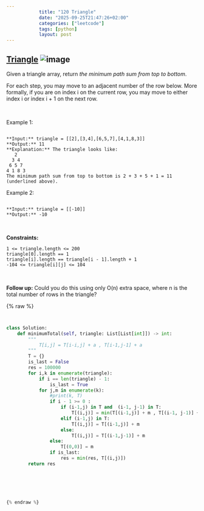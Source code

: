```yaml
---
            title: "120 Triangle"
            date: "2025-09-25T21:47:26+02:00"
            categories: ["leetcode"]
            tags: [python]
            layout: post
---
```

            
## [Triangle](https://leetcode.com/problems/triangle) ![image](https://img.shields.io/badge/Difficulty-Medium-orange)

Given a triangle array, return *the minimum path sum from top to bottom*.

For each step, you may move to an adjacent number of the row below. More formally, if you are on index i on the current row, you may move to either index i or index i + 1 on the next row.

 

Example 1:

```

**Input:** triangle = [[2],[3,4],[6,5,7],[4,1,8,3]]
**Output:** 11
**Explanation:** The triangle looks like:
   2
  3 4
 6 5 7
4 1 8 3
The minimum path sum from top to bottom is 2 + 3 + 5 + 1 = 11 (underlined above).

```

Example 2:

```

**Input:** triangle = [[-10]]
**Output:** -10

```

 

**Constraints:**

	1 <= triangle.length <= 200
	triangle[0].length == 1
	triangle[i].length == triangle[i - 1].length + 1
	-104 <= triangle[i][j] <= 104

 

**Follow up:** Could you do this using only O(n) extra space, where n is the total number of rows in the triangle?

{% raw %}


```python


class Solution:
    def minimumTotal(self, triangle: List[List[int]]) -> int:
        """
            T[i,j] = T[i-i,j] + a , T[i-1,j-1] + a
        """
        T = {}
        is_last = False
        res = 100000
        for i,k in enumerate(triangle):
            if i == len(triangle) - 1:
                is_last = True
            for j,m in enumerate(k):
                #print(k, T)
                if i - 1 >= 0 :
                    if (i-1,j) in T and  (i-1, j-1) in T:
                        T[(i,j)] = min(T[(i-1,j)] + m , T[(i-1, j-1)] + m)
                    elif (i-1,j) in T:
                        T[(i,j)] = T[(i-1,j)] + m
                    else:
                        T[(i,j)] = T[(i-1,j-1)] + m
                else:
                    T[(0,0)] = m
                if is_last:
                    res = min(res, T[(i,j)])
        return res

                

        


{% endraw %}
```
